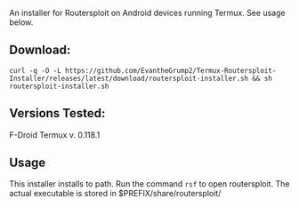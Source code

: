 An installer for Routersploit on Android devices running Termux. See usage below.

## Download:

`curl -q -O -L https://github.com/EvantheGrump2/Termux-Routersploit-Installer/releases/latest/download/routersploit-installer.sh && sh routersploit-installer.sh`

## Versions Tested:
 F-Droid Termux v. 0.118.1

 ## Usage
 This installer installs to path. Run the command `rsf` to open routersploit. The actual executable is stored in $PREFIX/share/routersploit/
 
